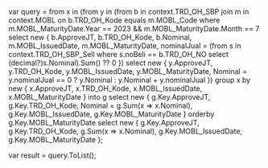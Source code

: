 var query = from x in
                (from y in
                    (from b in context.TRD_OH_SBP
                     join m in context.MOBL on b.TRD_OH_Kode equals m.MOBL_Code
                     where m.MOBL_MaturityDate.Year == 2023 && m.MOBL_MaturityDate.Month == 7
                     select new
                     {
                         b.ApproveJT,
                         b.TRD_OH_Kode,
                         b.Nominal,
                         m.MOBL_IssuedDate,
                         m.MOBL_MaturityDate,
                         nominalJual = (from s in context.TRD_OH_SBP_Sell
                                        where s.noBeli == b.TRD_OH_NO
                                        select (decimal?)s.Nominal).Sum() ?? 0
                     })
                 select new
                 {
                     y.ApproveJT,
                     y.TRD_OH_Kode,
                     y.MOBL_IssuedDate,
                     y.MOBL_MaturityDate,
                     Nominal = y.nominalJual == 0 ? y.Nominal : y.Nominal + y.nominalJual
                 })
            group x by new
            {
                x.ApproveJT,
                x.TRD_OH_Kode,
                x.MOBL_IssuedDate,
                x.MOBL_MaturityDate
            } into g
            select new
            {
                g.Key.ApproveJT,
                g.Key.TRD_OH_Kode,
                Nominal = g.Sum(x => x.Nominal),
                g.Key.MOBL_IssuedDate,
                g.Key.MOBL_MaturityDate
            }
            orderby g.Key.MOBL_MaturityDate
            select new
            {
                g.Key.ApproveJT,
                g.Key.TRD_OH_Kode,
                g.Sum(x => x.Nominal),
                g.Key.MOBL_IssuedDate,
                g.Key.MOBL_MaturityDate
            };

var result = query.ToList();
